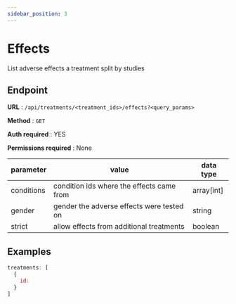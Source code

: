 ```yaml
---
sidebar_position: 3
---
```


# Effects

List adverse effects a treatment split by studies

## Endpoint

**URL** : `/api/treatments/<treatment_ids>/effects?<query_params>`

**Method** : `GET`

**Auth required** : YES

**Permissions required** : None

| parameter  | value                                               | data type  |
|------------|-----------------------------------------------------|------------|
| conditions | condition ids where the effects came from           | array[int] |
| gender     | gender the adverse effects were tested on           | string     |
| strict     | allow effects from additional treatments            | boolean    |


## Examples

```jsx title="GET https://api.mediboard.fyi/treatments/search?q=ambien"
treatments: [
  {
    id: 
  }
]
```
